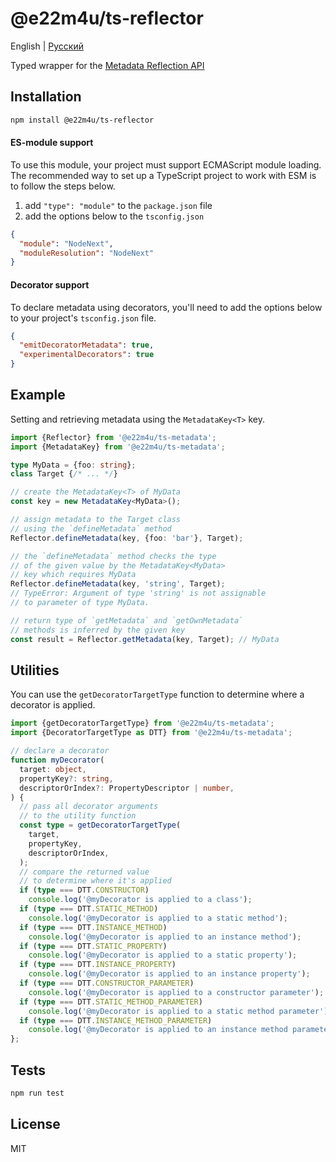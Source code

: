 # @e22m4u/ts-reflector

English | [Русский](./README-ru.md)

Typed wrapper for the
[Metadata Reflection API](https://rbuckton.github.io/reflect-metadata/)

## Installation

```bash
npm install @e22m4u/ts-reflector
```

#### ES-module support

To use this module, your project must support ECMAScript
module loading. The recommended way to set up a TypeScript
project to work with ESM is to follow the steps below.

1. add `"type": "module"` to the `package.json` file
2. add the options below to the `tsconfig.json`

```json
{
  "module": "NodeNext",
  "moduleResolution": "NodeNext"
}
```

#### Decorator support

To declare metadata using decorators, you'll need to add
the options below to your project's `tsconfig.json` file.

```json
{
  "emitDecoratorMetadata": true,
  "experimentalDecorators": true
}
```

## Example

Setting and retrieving metadata using the `MetadataKey<T>` key.

```ts
import {Reflector} from '@e22m4u/ts-metadata';
import {MetadataKey} from '@e22m4u/ts-metadata';

type MyData = {foo: string};
class Target {/* ... */}

// create the MetadataKey<T> of MyData
const key = new MetadataKey<MyData>();

// assign metadata to the Target class
// using the `defineMetadata` method
Reflector.defineMetadata(key, {foo: 'bar'}, Target);

// the `defineMetadata` method checks the type
// of the given value by the MetadataKey<MyData>
// key which requires MyData
Reflector.defineMetadata(key, 'string', Target);
// TypeError: Argument of type 'string' is not assignable
// to parameter of type MyData.

// return type of `getMetadata` and `getOwnMetadata`
// methods is inferred by the given key
const result = Reflector.getMetadata(key, Target); // MyData
```

## Utilities

You can use the `getDecoratorTargetType` function to determine
where a decorator is applied.

```ts
import {getDecoratorTargetType} from '@e22m4u/ts-metadata';
import {DecoratorTargetType as DTT} from '@e22m4u/ts-metadata';

// declare a decorator
function myDecorator(
  target: object,
  propertyKey?: string,
  descriptorOrIndex?: PropertyDescriptor | number,
) {
  // pass all decorator arguments
  // to the utility function
  const type = getDecoratorTargetType(
    target,
    propertyKey,
    descriptorOrIndex,
  );
  // compare the returned value
  // to determine where it's applied
  if (type === DTT.CONSTRUCTOR)
    console.log('@myDecorator is applied to a class');
  if (type === DTT.STATIC_METHOD)
    console.log('@myDecorator is applied to a static method');
  if (type === DTT.INSTANCE_METHOD)
    console.log('@myDecorator is applied to an instance method');
  if (type === DTT.STATIC_PROPERTY)
    console.log('@myDecorator is applied to a static property');
  if (type === DTT.INSTANCE_PROPERTY)
    console.log('@myDecorator is applied to an instance property');
  if (type === DTT.CONSTRUCTOR_PARAMETER)
    console.log('@myDecorator is applied to a constructor parameter');
  if (type === DTT.STATIC_METHOD_PARAMETER)
    console.log('@myDecorator is applied to a static method parameter');
  if (type === DTT.INSTANCE_METHOD_PARAMETER)
    console.log('@myDecorator is applied to an instance method parameter');
};

```

## Tests

```bash
npm run test
```

## License

MIT
